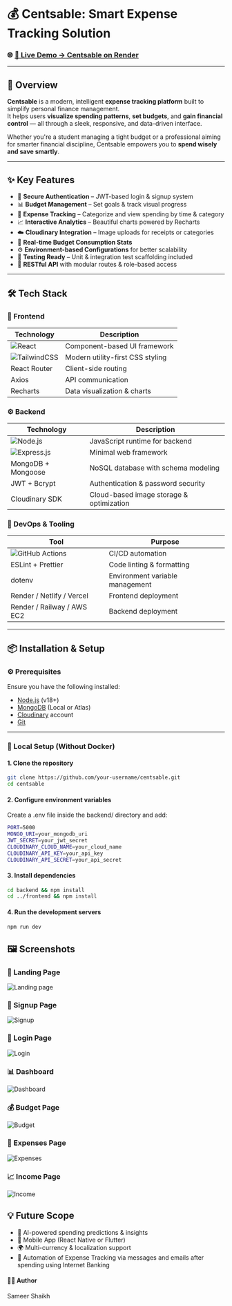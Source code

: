 # 💰 Centsable: Smart Expense Tracking Solution

### 🌐 [🚀 Live Demo → Centsable on Render](https://centsable.onrender.com/)

---

## 🧠 Overview

**Centsable** is a modern, intelligent **expense tracking platform** built to simplify personal finance management.  
It helps users **visualize spending patterns**, **set budgets**, and **gain financial control** — all through a sleek, responsive, and data-driven interface.

Whether you're a student managing a tight budget or a professional aiming for smarter financial discipline, Centsable empowers you to **spend wisely and save smartly**.

---

## ✨ Key Features

- 🔐 **Secure Authentication** – JWT-based login & signup system  
- 📊 **Budget Management** – Set goals & track visual progress  
- 💸 **Expense Tracking** – Categorize and view spending by time & category  
- 📈 **Interactive Analytics** – Beautiful charts powered by Recharts  
- ☁️ **Cloudinary Integration** – Image uploads for receipts or categories  
- 🧮 **Real-time Budget Consumption Stats**  
- ⚙️ **Environment-based Configurations** for better scalability  
- 🧪 **Testing Ready** – Unit & integration test scaffolding included  
- 🧰 **RESTful API** with modular routes & role-based access

---

## 🛠 Tech Stack

### 🎨 Frontend
| Technology | Description |
|-------------|--------------|
| ![React](https://img.shields.io/badge/React-20232A?style=flat&logo=react&logoColor=61DAFB) | Component-based UI framework |
| ![TailwindCSS](https://img.shields.io/badge/TailwindCSS-38B2AC?style=flat&logo=tailwind-css&logoColor=white) | Modern utility-first CSS styling |
| React Router | Client-side routing |
| Axios | API communication |
| Recharts | Data visualization & charts |

### ⚙️ Backend
| Technology | Description |
|-------------|--------------|
| ![Node.js](https://img.shields.io/badge/Node.js-339933?style=flat&logo=nodedotjs&logoColor=white) | JavaScript runtime for backend |
| ![Express.js](https://img.shields.io/badge/Express.js-000000?style=flat&logo=express&logoColor=white) | Minimal web framework |
| MongoDB + Mongoose | NoSQL database with schema modeling |
| JWT + Bcrypt | Authentication & password security |
| Cloudinary SDK | Cloud-based image storage & optimization |

### 🔧 DevOps & Tooling
| Tool | Purpose |
|------|----------|
| ![GitHub Actions](https://img.shields.io/badge/GitHub%20Actions-2088FF?style=flat&logo=github-actions&logoColor=white) | CI/CD automation |
| ESLint + Prettier | Code linting & formatting |
| dotenv | Environment variable management |
| Render / Netlify / Vercel | Frontend deployment |
| Render / Railway / AWS EC2 | Backend deployment |

---

## 📦 Installation & Setup

### ⚙️ Prerequisites
Ensure you have the following installed:
- [Node.js](https://nodejs.org/) (v18+)
- [MongoDB](https://www.mongodb.com/) (Local or Atlas)
- [Cloudinary](https://cloudinary.com/) account
- [Git](https://git-scm.com/)

---

### 🧩 Local Setup (Without Docker)

#### 1️. Clone the repository
```bash
git clone https://github.com/your-username/centsable.git
cd centsable
```

#### 2. Configure environment variables
Create a .env file inside the backend/ directory and add:
```bash
PORT=5000
MONGO_URI=your_mongodb_uri
JWT_SECRET=your_jwt_secret
CLOUDINARY_CLOUD_NAME=your_cloud_name
CLOUDINARY_API_KEY=your_api_key
CLOUDINARY_API_SECRET=your_api_secret
```

#### 3. Install dependencies
```bash
cd backend && npm install
cd ../frontend && npm install
```

#### 4. Run the development servers
```bash
npm run dev
```

## 🖼 Screenshots

### 🔐 Landing Page
![Landing page](./screenshots/landing-page.png)

### 📝 Signup Page
![Signup](./screenshots/signup.png)

### 🔐 Login Page
![Login](./screenshots/login.png)

### 📊 Dashboard
![Dashboard](./screenshots/dashboard.png)

### 💰 Budget Page
![Budget](./screenshots/budgets.png)

### 💸 Expenses Page
![Expenses](./screenshots/expenses.png)

### 📈 Income Page
![Income](./screenshots/income.png)

## 💡 Future Scope

- 🤖 AI-powered spending predictions & insights 
- 📱 Mobile App (React Native or Flutter)
- 🌍 Multi-currency & localization support 
- 🧮 Automation of Expense Tracking via messages and emails after spending using Internet Banking  


#### 👨‍💻 Author

Sameer Shaikh
